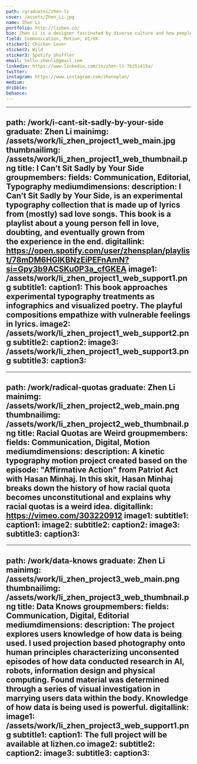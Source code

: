 ```yaml
---
path: /graduates/zhen-li
cover: /assets/Zhen_Li.jpg
name: Zhen Li
portfolio: http://lizhen.co/
bio: Zhen Li is a designer fascinated by diverse culture and how people interact with digital space. She aims to enhance memorable experiences through wiring emotions and feelings through digital interactions. Design is how she explores, investigates, and engages with the world. Oh, and she is a Scorpio.
field: Communication, Motion, UI/UX
sticker1: Chicken Lover
sticker2: Wild
sticker3: Spotify Shuffler
email: hello.zhenli@gmail.com
linkedin: https://www.linkedin.com/in/zhen-li-7b251415a/
twitter:
instagram: https://www.instagram.com/zhenoplan/
medium:
dribble:
behance:
---
```


---
path: /work/i-cant-sit-sadly-by-your-side
graduate: Zhen Li
mainimg: /assets/work/li_zhen_project1_web_main.jpg
thumbnailimg: /assets/work/li_zhen_project1_web_thumbnail.png
title: I Can’t Sit Sadly by Your Side 
groupmembers:
fields: Communication, Editorial, Typography
mediumdimensions:
description: I Can’t Sit Sadly by Your Side, is an experimental typography collection that is made up of lyrics from (mostly) sad love songs. This book is a playlist about a young person fell in love, doubting, and eventually grown from the experience in the end.
digitallink: https://open.spotify.com/user/zhensplan/playlist/78mDM6HGlKBNzEiPEFnAmN?si=Gpy3b9ACSKu0P3a_cfGKEA
image1: /assets/work/li_zhen_project1_web_support1.png
subtitle1:
caption1: This book approaches experimental typography treatments as infographics and visualized poetry. The playful compositions empathize with vulnerable feelings in lyrics.
image2: /assets/work/li_zhen_project1_web_support2.png
subtitle2:
caption2:
image3: /assets/work/li_zhen_project1_web_support3.png
subtitle3:
caption3:
---

---
path: /work/radical-quotas
graduate: Zhen Li
mainimg: /assets/work/li_zhen_project2_web_main.png
thumbnailimg: /assets/work/li_zhen_project2_web_thumbnail.png
title: Racial Quotas are Weird
groupmembers:
fields: Communication, Digital, Motion
mediumdimensions:
description: A kinetic typography motion project created based on the episode: "Affirmative Action" from Patriot Act with Hasan Minhaj. In this skit, Hasan Minhaj breaks down the history of how racial quota becomes unconstitutional and explains why racial quotas is a weird idea. 
digitallink: https://vimeo.com/303220912
image1:
subtitle1:
caption1:
image2:
subtitle2:
caption2:
image3:
subtitle3:
caption3:
---


---
path: /work/data-knows
graduate: Zhen Li
mainimg: /assets/work/li_zhen_project3_web_main.png
thumbnailimg: /assets/work/li_zhen_project3_web_thumbnail.png
title: Data Knows
groupmembers:
fields: Communication, Digital, Editorial
mediumdimensions:
description: The project explores users knowledge of how data is being used. I used projection based photography onto human principles characterizing unconsented episodes of how data conducted research in AI, robots, information design and physical computing. Found material was determined through a series of visual investigation in marrying users data within the body. Knowledge of  how data is being used is powerful. 
digitallink:
image1: /assets/work/li_zhen_project3_web_support1.png
subtitle1:
caption1: The full project will be available at lizhen.co
image2:
subtitle2:
caption2:
image3:
subtitle3:
caption3:
---
